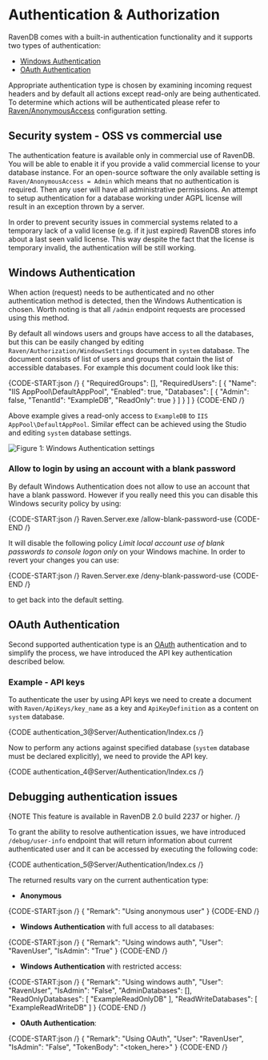 ﻿# Authentication & Authorization

RavenDB comes with a built-in authentication functionality and it supports two types of authentication:    
* [Windows Authentication](../server/authentication#windows-authentication)   
* [OAuth Authentication](../server/authentication#oauth-authentication)   

Appropriate authentication type is chosen by examining incoming request headers and by default all actions except read-only are being authenticated. To determine which actions will be authenticated please refer to [Raven/AnonymousAccess](administration/configuration#authorization--authentication) configuration setting.

## Security system - OSS vs commercial use

The authentication feature is available only in commercial use of RavenDB. You will be able to enable it if you provide a valid commercial license to your database instance. For an open-source software the only available setting is `Raven/AnonymousAccess = Admin` which means that no authentication is required. Then any user will have all administrative permissions.
An attempt to setup authentication for a database working under AGPL license will result in an exception thrown by a server.

In order to prevent security issues in commercial systems related to a temporary lack of a valid license (e.g. if it just expired) RavenDB stores info about a last seen valid license. This way despite the fact that the license is temporary invalid, the authentication will be still working.

## Windows Authentication

When action (request) needs to be authenticated and no other authentication method is detected, then the Windows Authentication is chosen. Worth noting is that all `/admin` endpoint requests are processed using this method.

By default all windows users and groups have access to all the databases, but this can be easily changed by editing `Raven/Authorization/WindowsSettings` document in `system` database. The document consists of list of users and groups that contain the list of accessible databases. For example this document could look like this:

{CODE-START:json /}
{
	"RequiredGroups": [],
	"RequiredUsers": [
	{
		"Name": "IIS AppPool\\DefaultAppPool",
		"Enabled": true,
		"Databases": [
			{
				"Admin": false,
				"TenantId": "ExampleDB",
				"ReadOnly": true
			}
		]
	}
	]
}
{CODE-END /}

Above example gives a read-only access to `ExampleDB` to `IIS AppPool\DefaultAppPool`. Similar effect can be achieved using the Studio and editing `system` database settings.

![Figure 1: `Windows Authentication` settings](images/authentication_1.PNG)

### Allow to login by using an account with a blank password

By default Windows Authentication does not allow to use an account that have a blank password. However if you really need this you can disable this Windows security policy by using:

{CODE-START:json /}
Raven.Server.exe /allow-blank-password-use
{CODE-END /}

It will disable the following policy _Limit local account use of blank passwords to console logon only_ on your Windows machine. In order to revert your changes you can use:

{CODE-START:json /}
Raven.Server.exe /deny-blank-password-use
{CODE-END /}

to get back into the default setting.

## OAuth Authentication

Second supported authentication type is an [OAuth](https://oauth.net/) authentication and to simplify the process, we have introduced the API key authentication described below.

### Example - API keys

To authenticate the user by using API keys we need to create a document with `Raven/ApiKeys/key_name` as a key and `ApiKeyDefinition` as a content on `system` database.

{CODE authentication_3@Server/Authentication/Index.cs /}

Now to perform any actions against specified database (`system` database must be declared explicitly), we need to provide the API key.

{CODE authentication_4@Server/Authentication/Index.cs /}

## Debugging authentication issues

{NOTE This feature is available in RavenDB 2.0 build 2237 or higher. /}

To grant the ability to resolve authentication issues, we have introduced `/debug/user-info` endpoint that will return information about current authenticated user and it can be accessed by executing the following code:

{CODE authentication_5@Server/Authentication/Index.cs /}

The returned results vary on the current authentication type:  
 
* **Anonymous**      

{CODE-START:json /}
{
    "Remark": "Using anonymous user"
}
{CODE-END /}

* **Windows Authentication** with full access to all databases:    

{CODE-START:json /}
{
    "Remark": "Using windows auth",
	"User": "RavenUser",
	"IsAdmin": "True"
}
{CODE-END /}

* **Windows Authentication** with restricted access:   

{CODE-START:json /}
{
    "Remark": "Using windows auth",
	"User": "RavenUser",
	"IsAdmin": "False",
	"AdminDatabases": [],
    "ReadOnlyDatabases": [ "ExampleReadOnlyDB" ],
    "ReadWriteDatabases": [ "ExampleReadWriteDB" ]
}
{CODE-END /}

* **OAuth Authentication**:    

{CODE-START:json /}
{
    "Remark": "Using OAuth",
	"User": "RavenUser",
	"IsAdmin": "False",
	"TokenBody": "<token_here>"
}
{CODE-END /}